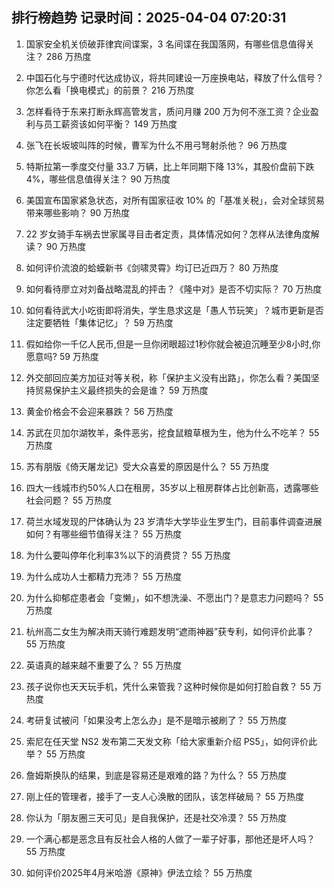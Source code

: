 
## 排行榜趋势 记录时间：2025-04-04 07:20:31
  
  1. 国家安全机关侦破菲律宾间谍案，3 名间谍在我国落网，有哪些信息值得关注？ 286 万热度
    
  2. 中国石化与宁德时代达成协议，将共同建设一万座换电站，释放了什么信号？你怎么看「换电模式」的前景？ 216 万热度
    
  3. 怎样看待于东来打断永辉高管发言，质问月赚 200 万为何不涨工资？企业盈利与员工薪资该如何平衡？ 149 万热度
    
  4. 张飞在长坂坡叫阵的时候，曹军为什么不用弓弩射杀他？ 96 万热度
    
  5. 特斯拉第一季度交付量 33.7 万辆，比上年同期下降 13%，其股价盘前下跌 4%，哪些信息值得关注？ 90 万热度
    
  6. 美国宣布国家紧急状态，对所有国家征收 10% 的「基准关税」，会对全球贸易带来哪些影响？ 90 万热度
    
  7. 22 岁女骑手车祸去世家属寻目击者定责，具体情况如何？怎样从法律角度解读？ 90 万热度
    
  8. 如何评价流浪的蛤蟆新书《剑啸灵霄》均订已近四万？ 80 万热度
    
  9. 如何看待廖立对刘备战略混乱的抨击？《隆中对》是否不切实际？ 70 万热度
    
  10. 如何看待武大小吃街即将消失，学生恳求这是「愚人节玩笑」？城市更新是否注定要牺牲「集体记忆」？ 59 万热度
    
  11. 假如给你一千亿人民币,但是一旦你闭眼超过1秒你就会被迫沉睡至少8小时,你愿意吗? 59 万热度
    
  12. 外交部回应美方加征对等关税，称「保护主义没有出路」，你怎么看？美国坚持贸易保护主义最终损失的会是谁？ 59 万热度
    
  13. 黄金价格会不会迎来暴跌？ 56 万热度
    
  14. 苏武在贝加尔湖牧羊，条件恶劣，挖食鼠粮草根为生，他为什么不吃羊？ 55 万热度
    
  15. 苏有朋版《倚天屠龙记》受大众喜爱的原因是什么？ 55 万热度
    
  16. 四大一线城市约50%人口在租房，35岁以上租房群体占比创新高，透露哪些社会问题？ 55 万热度
    
  17. 荷兰水域发现的尸体确认为 23 岁清华大学毕业生罗生门，目前事件调查进展如何？有哪些细节值得关注？ 55 万热度
    
  18. 为什么要叫停年化利率3%以下的消费贷？ 55 万热度
    
  19. 为什么成功人士都精力充沛？ 55 万热度
    
  20. 为什么抑郁症患者会「变懒」，如不想洗澡、不愿出门？是意志力问题吗？ 55 万热度
    
  21. 杭州高二女生为解决雨天骑行难题发明“遮雨神器”获专利，如何评价此事？ 55 万热度
    
  22. 英语真的越来越不重要了么？ 55 万热度
    
  23. 孩子说你也天天玩手机，凭什么来管我？这种时候你是如何打脸自救？ 55 万热度
    
  24. 考研复试被问「如果没考上怎么办」是不是暗示被刷了？ 55 万热度
    
  25. 索尼在任天堂 NS2 发布第二天发文称「给大家重新介绍 PS5」，如何评价此举？ 55 万热度
    
  26. 詹姆斯换队的结果，到底是容易还是艰难的路？为什么？ 55 万热度
    
  27. 刚上任的管理者，接手了一支人心涣散的团队，该怎样破局？ 55 万热度
    
  28. 你认为「朋友圈三天可见」是自我保护，还是社交冷漠？ 55 万热度
    
  29. 一个满心都是恶念且有反社会人格的人做了一辈子好事，那他还是坏人吗？ 55 万热度
    
  30. 如何评价2025年4月米哈游《原神》伊法立绘？ 55 万热度
    